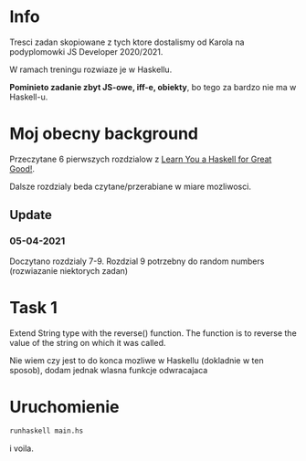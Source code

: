 # Info

Tresci zadan skopiowane z tych ktore dostalismy od Karola na podyplomowki JS Developer 2020/2021.

W ramach treningu rozwiaze je w Haskellu.

**Pominieto zadanie zbyt JS-owe, iff-e, obiekty**, bo tego za bardzo nie ma w Haskell-u.


# Moj obecny background

Przeczytane 6 pierwszych rozdzialow z [Learn You a Haskell for Great Good!](http://learnyouahaskell.com/chapters).

Dalsze rozdzialy beda czytane/przerabiane w miare mozliwosci.

## Update

### 05-04-2021

Doczytano rozdzialy 7-9. Rozdzial 9 potrzebny do random numbers (rozwiazanie niektorych zadan)

# Task 1

Extend String type with the reverse() function. The function is to reverse the value of the string on which it was called.

Nie wiem czy jest to do konca mozliwe w Haskellu (dokladnie w ten sposob), dodam jednak wlasna funkcje odwracajaca

# Uruchomienie

```bash
runhaskell main.hs
```

i voila.

